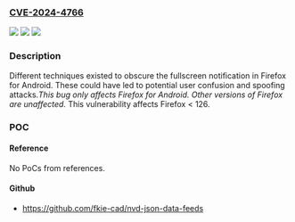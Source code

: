 ### [CVE-2024-4766](https://cve.mitre.org/cgi-bin/cvename.cgi?name=CVE-2024-4766)
![](https://img.shields.io/static/v1?label=Product&message=Firefox&color=blue)
![](https://img.shields.io/static/v1?label=Version&message=unspecified%3C%20126%20&color=brighgreen)
![](https://img.shields.io/static/v1?label=Vulnerability&message=Fullscreen%20notification%20could%20have%20been%20obscured%20on%20Firefox%20for%20Android&color=brighgreen)

### Description

Different techniques existed to obscure the fullscreen notification in Firefox for Android.  These could have led to potential user confusion and spoofing attacks.*This bug only affects Firefox for Android. Other versions of Firefox are unaffected.* This vulnerability affects Firefox < 126.

### POC

#### Reference
No PoCs from references.

#### Github
- https://github.com/fkie-cad/nvd-json-data-feeds

